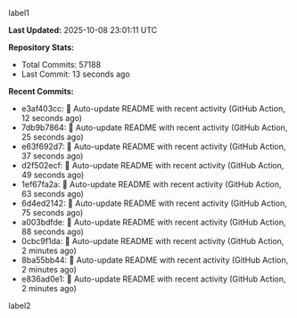 
label1 
<!-- ACTIVITY_START -->
**Last Updated:** 2025-10-08 23:01:11 UTC

**Repository Stats:**
- Total Commits: 57188
- Last Commit: 13 seconds ago

**Recent Commits:**
- e3af403cc: 🤖 Auto-update README with recent activity (GitHub Action, 12 seconds ago)
- 7db9b7864: 🤖 Auto-update README with recent activity (GitHub Action, 25 seconds ago)
- e63f692d7: 🤖 Auto-update README with recent activity (GitHub Action, 37 seconds ago)
- d2f502ecf: 🤖 Auto-update README with recent activity (GitHub Action, 49 seconds ago)
- 1ef67fa2a: 🤖 Auto-update README with recent activity (GitHub Action, 63 seconds ago)
- 6d4ed2142: 🤖 Auto-update README with recent activity (GitHub Action, 75 seconds ago)
- a003bdfde: 🤖 Auto-update README with recent activity (GitHub Action, 88 seconds ago)
- 0cbc9f1da: 🤖 Auto-update README with recent activity (GitHub Action, 2 minutes ago)
- 8ba55bb44: 🤖 Auto-update README with recent activity (GitHub Action, 2 minutes ago)
- e836ad0e1: 🤖 Auto-update README with recent activity (GitHub Action, 2 minutes ago)
<!-- ACTIVITY_END -->

label2
